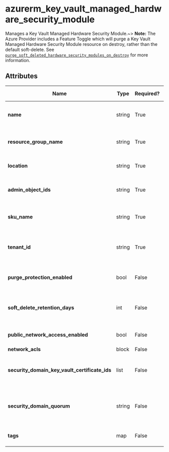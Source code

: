 # azurerm_key_vault_managed_hardware_security_module

Manages a Key Vault Managed Hardware Security Module.~> **Note:** The Azure Provider includes a Feature Toggle which will purge a Key Vault Managed Hardware Security Module resource on destroy, rather than the default soft-delete. See [`purge_soft_deleted_hardware_security_modules_on_destroy`](https://registry.terraform.io/providers/hashicorp/azurerm/latest/docs/guides/features-block#purge_soft_deleted_hardware_security_modules_on_destroy) for more information.

## Attributes

| Name | Type | Required? | Default  | possible values | Description |
| ---- | ---- | --------- | -------- | ----------- | ----------- |
| **name** | string | True | -  |  -  | Specifies the name of the Key Vault Managed Hardware Security Module. Changing this forces a new resource to be created. | 
| **resource_group_name** | string | True | -  |  -  | The name of the resource group in which to create the Key Vault Managed Hardware Security Module. Changing this forces a new resource to be created. | 
| **location** | string | True | -  |  -  | Specifies the supported Azure location where the resource exists. Changing this forces a new resource to be created. | 
| **admin_object_ids** | string | True | -  |  -  | Specifies a list of administrators object IDs for the key vault Managed Hardware Security Module. Changing this forces a new resource to be created. | 
| **sku_name** | string | True | -  |  -  | The Name of the SKU used for this Key Vault Managed Hardware Security Module. Possible value is `Standard_B1`. Changing this forces a new resource to be created. | 
| **tenant_id** | string | True | -  |  -  | The Azure Active Directory Tenant ID that should be used for authenticating requests to the key vault Managed Hardware Security Module. Changing this forces a new resource to be created. | 
| **purge_protection_enabled** | bool | False | -  |  -  | Is Purge Protection enabled for this Key Vault Managed Hardware Security Module? Changing this forces a new resource to be created. | 
| **soft_delete_retention_days** | int | False | `90`  |  -  | The number of days that items should be retained for once soft-deleted. This value can be between `7` and `90` days. Defaults to `90`. Changing this forces a new resource to be created. | 
| **public_network_access_enabled** | bool | False | `True`  |  -  | Whether traffic from public networks is permitted. Defaults to `true`. Changing this forces a new resource to be created. | 
| **network_acls** | block | False | -  |  -  | A `network_acls` block. | 
| **security_domain_key_vault_certificate_ids** | list | False | -  |  -  | A list of KeyVault certificates resource IDs (minimum of three and up to a maximum of 10) to activate this Managed HSM. More information see [activate-your-managed-hsm](https://learn.microsoft.com/azure/key-vault/managed-hsm/quick-create-cli#activate-your-managed-hsm) | 
| **security_domain_quorum** | string | False | -  |  -  | Specifies the minimum number of shares required to decrypt the security domain for recovery. This is required when `security_domain_key_vault_certificate_ids` is specified. Valid values are between 2 and 10. | 
| **tags** | map | False | -  |  -  | A mapping of tags to assign to the resource. Changing this forces a new resource to be created. | 

